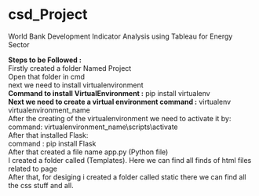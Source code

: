 # csd_Project
World Bank Development Indicator Analysis using Tableau for Energy Sector


**Steps to be Followed :**<br>
Firstly created a folder Named Project<br>
Open that folder in cmd<br>
next we need to install virtualenvironment <br>
**Command to install VirtualEnvironment :** pip install virtualenv<br>
**Next we need to create a virtual environment command :**  virtualenv virtualenvironment_name<br>
After the creating of the virtualenvironment we need to activate it by:<br>
  command: virtualenvironment_name\scripts\activate<br>
After that installed Flask:<br>
command : pip install Flask<br>
After that created a file name app.py (Python file)<br>
I created a folder called (Templates). Here we can find all finds of html files related to page<br>
After that, for desiging i created a folder called static there we can find all the css stuff and all.<br>



